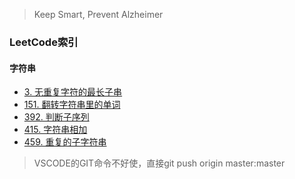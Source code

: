 > Keep Smart, Prevent Alzheimer

### LeetCode索引

#### 字符串

- [3. 无重复字符的最长子串](string/lengthOfLongestSubstring.py)
- [151. 翻转字符串里的单词](string/reverseWords.py)
- [392. 判断子序列](string/isSubsequence.py)
- [415. 字符串相加](string/addStrings.py)
- [459. 重复的子字符串](string/repeatedSubstringPattern.py)

> VSCODE的GIT命令不好使，直接git push origin master:master